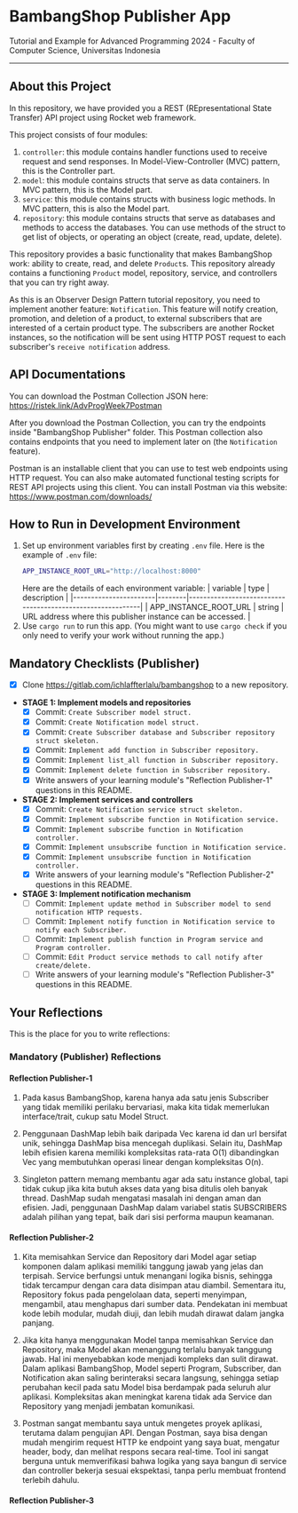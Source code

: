 # BambangShop Publisher App
Tutorial and Example for Advanced Programming 2024 - Faculty of Computer Science, Universitas Indonesia

---

## About this Project
In this repository, we have provided you a REST (REpresentational State Transfer) API project using Rocket web framework.

This project consists of four modules:
1.  `controller`: this module contains handler functions used to receive request and send responses.
    In Model-View-Controller (MVC) pattern, this is the Controller part.
2.  `model`: this module contains structs that serve as data containers.
    In MVC pattern, this is the Model part.
3.  `service`: this module contains structs with business logic methods.
    In MVC pattern, this is also the Model part.
4.  `repository`: this module contains structs that serve as databases and methods to access the databases.
    You can use methods of the struct to get list of objects, or operating an object (create, read, update, delete).

This repository provides a basic functionality that makes BambangShop work: ability to create, read, and delete `Product`s.
This repository already contains a functioning `Product` model, repository, service, and controllers that you can try right away.

As this is an Observer Design Pattern tutorial repository, you need to implement another feature: `Notification`.
This feature will notify creation, promotion, and deletion of a product, to external subscribers that are interested of a certain product type.
The subscribers are another Rocket instances, so the notification will be sent using HTTP POST request to each subscriber's `receive notification` address.

## API Documentations

You can download the Postman Collection JSON here: https://ristek.link/AdvProgWeek7Postman

After you download the Postman Collection, you can try the endpoints inside "BambangShop Publisher" folder.
This Postman collection also contains endpoints that you need to implement later on (the `Notification` feature).

Postman is an installable client that you can use to test web endpoints using HTTP request.
You can also make automated functional testing scripts for REST API projects using this client.
You can install Postman via this website: https://www.postman.com/downloads/

## How to Run in Development Environment
1.  Set up environment variables first by creating `.env` file.
    Here is the example of `.env` file:
    ```bash
    APP_INSTANCE_ROOT_URL="http://localhost:8000"
    ```
    Here are the details of each environment variable:
    | variable              | type   | description                                                |
    |-----------------------|--------|------------------------------------------------------------|
    | APP_INSTANCE_ROOT_URL | string | URL address where this publisher instance can be accessed. |
2.  Use `cargo run` to run this app.
    (You might want to use `cargo check` if you only need to verify your work without running the app.)

## Mandatory Checklists (Publisher)
-   [X] Clone https://gitlab.com/ichlaffterlalu/bambangshop to a new repository.
-   **STAGE 1: Implement models and repositories**
    -   [X] Commit: `Create Subscriber model struct.`
    -   [X] Commit: `Create Notification model struct.`
    -   [X] Commit: `Create Subscriber database and Subscriber repository struct skeleton.`
    -   [X] Commit: `Implement add function in Subscriber repository.`
    -   [X] Commit: `Implement list_all function in Subscriber repository.`
    -   [X] Commit: `Implement delete function in Subscriber repository.`
    -   [X] Write answers of your learning module's "Reflection Publisher-1" questions in this README.
-   **STAGE 2: Implement services and controllers**
    -   [X] Commit: `Create Notification service struct skeleton.`
    -   [X] Commit: `Implement subscribe function in Notification service.`
    -   [X] Commit: `Implement subscribe function in Notification controller.`
    -   [X] Commit: `Implement unsubscribe function in Notification service.`
    -   [X] Commit: `Implement unsubscribe function in Notification controller.`
    -   [X] Write answers of your learning module's "Reflection Publisher-2" questions in this README.
-   **STAGE 3: Implement notification mechanism**
    -   [ ] Commit: `Implement update method in Subscriber model to send notification HTTP requests.`
    -   [ ] Commit: `Implement notify function in Notification service to notify each Subscriber.`
    -   [ ] Commit: `Implement publish function in Program service and Program controller.`
    -   [ ] Commit: `Edit Product service methods to call notify after create/delete.`
    -   [ ] Write answers of your learning module's "Reflection Publisher-3" questions in this README.

## Your Reflections
This is the place for you to write reflections:

### Mandatory (Publisher) Reflections

#### Reflection Publisher-1
1. Pada kasus BambangShop, karena hanya ada satu jenis Subscriber yang tidak memiliki perilaku bervariasi, maka kita tidak memerlukan interface/trait, cukup satu Model Struct.

2. Penggunaan DashMap lebih baik daripada Vec karena id dan url bersifat unik, sehingga DashMap bisa mencegah duplikasi. Selain itu, DashMap lebih efisien karena memiliki kompleksitas rata-rata O(1) dibandingkan Vec yang membutuhkan operasi linear dengan kompleksitas O(n).

3.  Singleton pattern memang membantu agar ada satu instance global, tapi tidak cukup jika kita butuh akses data yang bisa ditulis oleh banyak thread. DashMap sudah mengatasi masalah ini dengan aman dan efisien. Jadi, penggunaan DashMap dalam variabel statis SUBSCRIBERS adalah pilihan yang tepat, baik dari sisi performa maupun keamanan.

#### Reflection Publisher-2
1. Kita memisahkan Service dan Repository dari Model agar setiap komponen dalam aplikasi memiliki tanggung jawab yang jelas dan terpisah. Service berfungsi untuk menangani logika bisnis, sehingga tidak tercampur dengan cara data disimpan atau diambil. Sementara itu, Repository fokus pada pengelolaan data, seperti menyimpan, mengambil, atau menghapus dari sumber data. Pendekatan ini membuat kode lebih modular, mudah diuji, dan lebih mudah dirawat dalam jangka panjang.

2. Jika kita hanya menggunakan Model tanpa memisahkan Service dan Repository, maka Model akan menanggung terlalu banyak tanggung jawab. Hal ini menyebabkan kode menjadi kompleks dan sulit dirawat. Dalam aplikasi BambangShop, Model seperti Program, Subscriber, dan Notification akan saling berinteraksi secara langsung, sehingga setiap perubahan kecil pada satu Model bisa berdampak pada seluruh alur aplikasi. Kompleksitas akan meningkat karena tidak ada Service dan Repository yang menjadi jembatan komunikasi.

3. Postman sangat membantu saya untuk mengetes proyek aplikasi, terutama dalam pengujian API. Dengan Postman, saya bisa dengan mudah mengirim request HTTP ke endpoint yang saya buat, mengatur header, body, dan melihat respons secara real-time. Tool ini sangat berguna untuk memverifikasi bahwa logika yang saya bangun di service dan controller bekerja sesuai ekspektasi, tanpa perlu membuat frontend terlebih dahulu.












#### Reflection Publisher-3
